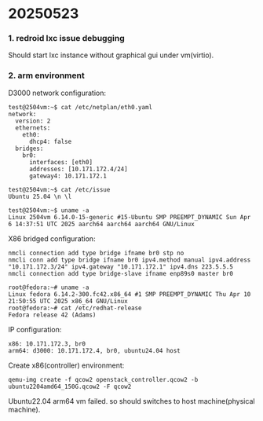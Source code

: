 # 20250523
### 1. redroid lxc issue debugging
Should start lxc instance without graphical gui under vm(virtio).    

### 2. arm environment
D3000 network configuration:     

```
test@2504vm:~$ cat /etc/netplan/eth0.yaml 
network:
  version: 2
  ethernets:
    eth0:
      dhcp4: false
  bridges:
    br0:
      interfaces: [eth0]
      addresses: [10.171.172.4/24]
      gateway4: 10.171.172.1

test@2504vm:~$ cat /etc/issue
Ubuntu 25.04 \n \l

test@2504vm:~$ uname -a
Linux 2504vm 6.14.0-15-generic #15-Ubuntu SMP PREEMPT_DYNAMIC Sun Apr  6 14:37:51 UTC 2025 aarch64 aarch64 aarch64 GNU/Linux
```
X86 bridged configuration:      

```
nmcli connection add type bridge ifname br0 stp no
nmcli conn add type bridge ifname br0 ipv4.method manual ipv4.address "10.171.172.3/24" ipv4.gateway "10.171.172.1" ipv4.dns 223.5.5.5
nmcli connection add type bridge-slave ifname enp89s0 master br0

root@fedora:~# uname -a
Linux fedora 6.14.2-300.fc42.x86_64 #1 SMP PREEMPT_DYNAMIC Thu Apr 10 21:50:55 UTC 2025 x86_64 GNU/Linux
root@fedora:~# cat /etc/redhat-release 
Fedora release 42 (Adams)
```
IP configuration:     

```
x86: 10.171.172.3, br0
arm64: d3000: 10.171.172.4, br0, ubuntu24.04 host
```
Create x86(controller) environment:     

```
qemu-img create -f qcow2 openstack_controller.qcow2 -b ubuntu2204amd64_150G.qcow2 -F qcow2
```
Ubuntu22.04 arm64 vm failed. so should switches to host machine(physical machine).   
